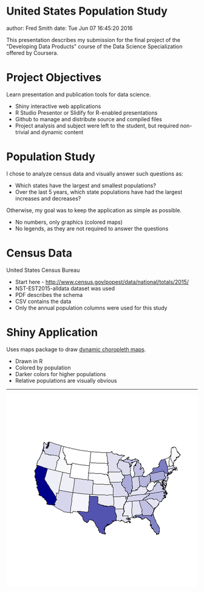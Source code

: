 United States Population Study
========================================================
author: Fred Smith
date: Tue Jun 07 16:45:20 2016


This presentation describes my submission for the final project of the "Developing Data Products" course of the Data Science Specialization offered by Coursera.


Project Objectives
========================================================

Learn presentation and publication tools for data science.

- Shiny interactive web applications
- R Studio Presentor or Slidify for R-enabled presentations
- Github to manage and distribute source and compiled files
- Project analysis and subject were left to the student, but required non-trivial and dynamic content


Population Study
========================================================

I chose to analyze census data and visually answer such questions as:

- Which states have the largest and smallest populations?
- Over the last 5 years, which state populations have had the largest increases and decreases?

Otherwise, my goal was to keep the application as simple as possible.

- No numbers, only graphics (colored maps)
- No legends, as they are not required to answer the questions


Census Data
========================================================

United States Census Bureau

- Start here - http://www.census.gov/popest/data/national/totals/2015/
- NST-EST2015-alldata dataset was used
- PDF describes the schema
- CSV contains the data
- Only the annual population columns were used for this study


Shiny Application
========================================================


Uses maps package to draw [dynamic choropleth maps](https://fsmith.shinyapps.io/master/).

- Drawn in R
- Colored by population
- Darker colors for higher populations
- Relative populations are visually obvious

***

![plot of chunk unnamed-chunk-1](USPopulation-figure/unnamed-chunk-1-1.png)
